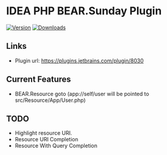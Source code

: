 IDEA PHP BEAR.Sunday Plugin
========================
[![Version](http://phpstorm.espend.de/badge/8030/version)](https://plugins.jetbrains.com/plugin/8030)
[![Downloads](http://phpstorm.espend.de/badge/8030/downloads)](https://plugins.jetbrains.com/plugin/8030)

## Links
 * Plugin url: https://plugins.jetbrains.com/plugin/8030

## Current Features

 * BEAR.Resource goto (app://self/user will be pointed to src/Resource/App/User.php)

## TODO

 * Highlight resource URI.
 * Resource URI Completion
 * Resource With Query Completion
